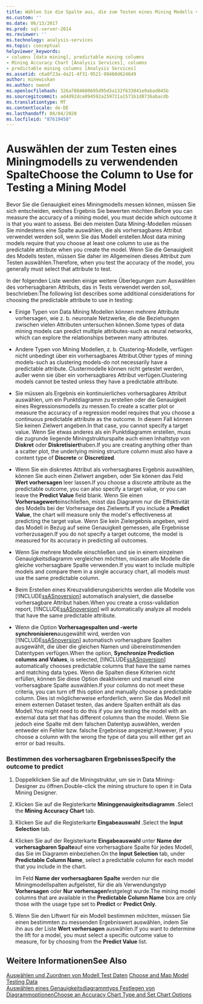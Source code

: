 ```yaml
---
title: Wählen Sie die Spalte aus, die zum Testen eines Mining Modells verwendet werden soll. Microsoft-Dokumentation
ms.custom: ''
ms.date: 06/13/2017
ms.prod: sql-server-2014
ms.reviewer: ''
ms.technology: analysis-services
ms.topic: conceptual
helpviewer_keywords:
- columns [data mining], predictable mining columns
- Mining Accuracy Chart [Analysis Services], columns
- predictable mining columns [Analysis Services]
ms.assetid: c6a8f23a-da21-4f31-9521-99460d624649
author: minewiskan
ms.author: owend
ms.openlocfilehash: 326a7084600695d95d3a132f633041e9abad045b
ms.sourcegitcommit: ad4d92dce894592a259721a1571b1d8736abacdb
ms.translationtype: MT
ms.contentlocale: de-DE
ms.lasthandoff: 08/04/2020
ms.locfileid: "87619458"
---
```

# <a name="choose-the-column-to-use-for-testing-a-mining-model"></a><span data-ttu-id="aab13-102">Auswählen der zum Testen eines Miningmodells zu verwendenden Spalte</span><span class="sxs-lookup"><span data-stu-id="aab13-102">Choose the Column to Use for Testing a Mining Model</span></span>
  <span data-ttu-id="aab13-103">Bevor Sie die Genauigkeit eines Miningmodells messen können, müssen Sie sich entscheiden, welches Ergebnis Sie bewerten möchten.</span><span class="sxs-lookup"><span data-stu-id="aab13-103">Before you can measure the accuracy of a mining model, you must decide which outcome it is that you want to assess.</span></span> <span data-ttu-id="aab13-104">Bei den meisten Data Mining-Modellen müssen Sie mindestens eine Spalte auswählen, die als vorhersagbares Attribut verwendet werden soll, wenn Sie das Modell erstellen.</span><span class="sxs-lookup"><span data-stu-id="aab13-104">Most data mining models require that you choose at least one column to use as the predictable attribute when you create the model.</span></span> <span data-ttu-id="aab13-105">Wenn Sie die Genauigkeit des Modells testen, müssen Sie daher im Allgemeinen dieses Attribut zum Testen auswählen.</span><span class="sxs-lookup"><span data-stu-id="aab13-105">Therefore, when you test the accuracy of the model, you generally must select that attribute to test.</span></span>  
  
 <span data-ttu-id="aab13-106">In der folgenden Liste werden einige weitere Überlegungen zum Auswählen des vorhersagbaren Attributs, das in Tests verwendet werden soll, beschrieben:</span><span class="sxs-lookup"><span data-stu-id="aab13-106">The following list describes some additional considerations for choosing the predictable attribute to use in testing:</span></span>  
  
-   <span data-ttu-id="aab13-107">Einige Typen von Data Mining Modellen können mehrere Attribute vorhersagen, wie z. b. neuronale Netzwerke, die die Beziehungen zwischen vielen Attributen untersuchen können.</span><span class="sxs-lookup"><span data-stu-id="aab13-107">Some types of data mining models can predict multiple attributes-such as neural networks, which can explore the relationships between many attributes.</span></span>  
  
-   <span data-ttu-id="aab13-108">Andere Typen von Mining Modellen, z. b. Clustering-Modelle, verfügen nicht unbedingt über ein vorhersagbares Attribut.</span><span class="sxs-lookup"><span data-stu-id="aab13-108">Other types of mining models-such as clustering models-do not necessarily have a predictable attribute.</span></span> <span data-ttu-id="aab13-109">Clustermodelle können nicht getestet werden, außer wenn sie über ein vorhersagbares Attribut verfügen.</span><span class="sxs-lookup"><span data-stu-id="aab13-109">Clustering models cannot be tested unless they have a predictable attribute.</span></span>  
  
-   <span data-ttu-id="aab13-110">Sie müssen als Ergebnis ein kontinuierliches vorhersagbares Attribut auswählen, um ein Punktdiagramm zu erstellen oder die Genauigkeit eines Regressionsmodells zu messen.</span><span class="sxs-lookup"><span data-stu-id="aab13-110">To create a scatter plot or measure the accuracy of a regression model requires that you choose a continuous predictable attribute as the outcome.</span></span> <span data-ttu-id="aab13-111">In diesem Fall können Sie keinen Zielwert angeben.</span><span class="sxs-lookup"><span data-stu-id="aab13-111">In that case, you cannot specify a target value.</span></span> <span data-ttu-id="aab13-112">Wenn Sie etwas anderes als ein Punktdiagramm erstellen, muss die zugrunde liegende Miningstrukturspalte auch einen Inhaltstyp von **Diskret** oder **Diskretisiert**haben.</span><span class="sxs-lookup"><span data-stu-id="aab13-112">If you are creating anything other than a scatter plot, the underlying mining structure column must also have a content type of **Discrete** or **Discretized**.</span></span>  
  
-   <span data-ttu-id="aab13-113">Wenn Sie ein diskretes Attribut als vorhersagbares Ergebnis auswählen, können Sie auch einen Zielwert angeben, oder Sie können das Feld **Wert vorhersagen** leer lassen.</span><span class="sxs-lookup"><span data-stu-id="aab13-113">If you choose a discrete attribute as the predictable outcome, you can also specify a target value, or you can leave the **Predict Value** field blank.</span></span> <span data-ttu-id="aab13-114">Wenn Sie einen **Vorhersagewert**einschließen, misst das Diagramm nur die Effektivität des Modells bei der Vorhersage des Zielwerts.</span><span class="sxs-lookup"><span data-stu-id="aab13-114">If you include a **Predict Value**, the chart will measure only the model's effectiveness at predicting the target value.</span></span> <span data-ttu-id="aab13-115">Wenn Sie kein Zielergebnis angeben, wird das Modell in Bezug auf seine Genauigkeit gemessen, alle Ergebnisse vorherzusagen.</span><span class="sxs-lookup"><span data-stu-id="aab13-115">If you do not specify a target outcome, the model is measured for its accuracy in predicting all outcomes.</span></span>  
  
-   <span data-ttu-id="aab13-116">Wenn Sie mehrere Modelle einschließen und sie in einem einzelnen Genauigkeitsdiagramm vergleichen möchten, müssen alle Modelle die gleiche vorhersagbare Spalte verwenden.</span><span class="sxs-lookup"><span data-stu-id="aab13-116">If you want to include multiple models and compare them in a single accuracy chart, all models must use the same predictable column.</span></span>  
  
-   <span data-ttu-id="aab13-117">Beim Erstellen eines Kreuzvalidierungsberichts werden alle Modelle von [!INCLUDE[ssASnoversion](../../includes/ssasnoversion-md.md)] automatisch analysiert, die dasselbe vorhersagbare Attribut haben.</span><span class="sxs-lookup"><span data-stu-id="aab13-117">When you create a cross-validation report, [!INCLUDE[ssASnoversion](../../includes/ssasnoversion-md.md)] will automatically analyze all models that have the same predictable attribute.</span></span>  
  
-   <span data-ttu-id="aab13-118">Wenn die Option **Vorhersagespalten und -werte synchronisieren**ausgewählt wird, werden von [!INCLUDE[ssASnoversion](../../includes/ssasnoversion-md.md)] automatisch vorhersagbare Spalten ausgewählt, die über die gleichen Namen und übereinstimmenden Datentypen verfügen.</span><span class="sxs-lookup"><span data-stu-id="aab13-118">When the option, **Synchronize Prediction columns and Values**, is selected, [!INCLUDE[ssASnoversion](../../includes/ssasnoversion-md.md)] automatically chooses predictable columns that have the same names and matching data types.</span></span> <span data-ttu-id="aab13-119">Wenn die Spalten diese Kriterien nicht erfüllen, können Sie diese Option deaktivieren und manuell eine vorhersagbare Spalte auswählen.</span><span class="sxs-lookup"><span data-stu-id="aab13-119">If your columns do not meet these criteria, you can turn off this option and manually choose a predictable column.</span></span> <span data-ttu-id="aab13-120">Dies ist möglicherweise erforderlich, wenn Sie das Modell mit einem externen Dataset testen, das andere Spalten enthält als das Modell.</span><span class="sxs-lookup"><span data-stu-id="aab13-120">You might need to do this if you are testing the model with an external data set that has different columns than the model.</span></span> <span data-ttu-id="aab13-121">Wenn Sie jedoch eine Spalte mit dem falschen Datentyp auswählen, werden entweder ein Fehler bzw. falsche Ergebnisse angezeigt.</span><span class="sxs-lookup"><span data-stu-id="aab13-121">However, if you choose a column with the wrong the type of data you will either get an error or bad results.</span></span>  
  
### <a name="specify-the-outcome-to-predict"></a><span data-ttu-id="aab13-122">Bestimmen des vorhersagbaren Ergebnisses</span><span class="sxs-lookup"><span data-stu-id="aab13-122">Specify the outcome to predict</span></span>  
  
1.  <span data-ttu-id="aab13-123">Doppelklicken Sie auf die Miningstruktur, um sie in Data Mining-Designer zu öffnen.</span><span class="sxs-lookup"><span data-stu-id="aab13-123">Double-click the mining structure to open it in Data Mining Designer.</span></span>  
  
2.  <span data-ttu-id="aab13-124">Klicken Sie auf die Registerkarte **Mininggenauigkeitsdiagramm** .</span><span class="sxs-lookup"><span data-stu-id="aab13-124">Select the **Mining Accuracy Chart** tab.</span></span>  
  
3.  <span data-ttu-id="aab13-125">Klicken Sie auf die Registerkarte **Eingabeauswahl** .</span><span class="sxs-lookup"><span data-stu-id="aab13-125">Select the **Input Selection** tab.</span></span>  
  
4.  <span data-ttu-id="aab13-126">Klicken Sie auf der Registerkarte **Eingabeauswahl** unter **Name der vorhersagbaren Spalte**auf eine vorhersagbare Spalte für jedes Modell, das Sie im Diagramm einbeziehen.</span><span class="sxs-lookup"><span data-stu-id="aab13-126">On the **Input Selection** tab, under **Predictable Column Name**, select a predictable column for each model that you include in the chart.</span></span>  
  
     <span data-ttu-id="aab13-127">Im Feld **Name der vorhersagbaren Spalte** werden nur die Miningmodellspalten aufgelistet, für die als Verwendungstyp **Vorhersagen** oder **Nur vorhersagen**festgelegt wurde.</span><span class="sxs-lookup"><span data-stu-id="aab13-127">The mining model columns that are available in the **Predictable Column Name** box are only those with the usage type set to **Predict** or **Predict Only**.</span></span>  
  
5.  <span data-ttu-id="aab13-128">Wenn Sie den Liftwert für ein Modell bestimmen möchten, müssen Sie einen bestimmten zu messenden Ergebniswert auswählen, indem Sie ihn aus der Liste **Wert vorhersagen** auswählen.</span><span class="sxs-lookup"><span data-stu-id="aab13-128">If you want to determine the lift for a model, you must select a specific outcome value to measure, for by choosing from the **Predict Value** list.</span></span>  
  
## <a name="see-also"></a><span data-ttu-id="aab13-129">Weitere Informationen</span><span class="sxs-lookup"><span data-stu-id="aab13-129">See Also</span></span>  
 <span data-ttu-id="aab13-130">[Auswählen und Zuordnen von Modell Test Daten](choose-and-map-model-testing-data.md) </span><span class="sxs-lookup"><span data-stu-id="aab13-130">[Choose and Map Model Testing Data](choose-and-map-model-testing-data.md) </span></span>  
 [<span data-ttu-id="aab13-131">Auswählen eines Genauigkeitsdiagrammtyps Festlegen von Diagrammoptionen</span><span class="sxs-lookup"><span data-stu-id="aab13-131">Choose an Accuracy Chart Type and Set Chart Options</span></span>](choose-an-accuracy-chart-type-and-set-chart-options.md)  
  
  
